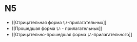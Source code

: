 # N5

- [[Отрицательная форма い-прилагательных]]
- [[Прошедшая форма い - прилагательных]]
- [[Отрицательно-прошедшая форма い-прилагательного]]

